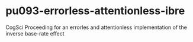 # pu093-errorless-attentionless-ibre
CogSci Proceeding for an errorles and attentionless implementation of the inverse base-rate effect
